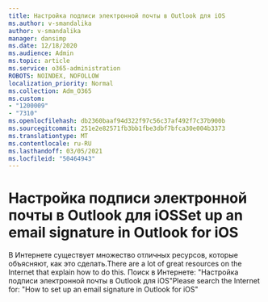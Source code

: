 ```yaml
---
title: Настройка подписи электронной почты в Outlook для iOS
ms.author: v-smandalika
author: v-smandalika
manager: dansimp
ms.date: 12/18/2020
ms.audience: Admin
ms.topic: article
ms.service: o365-administration
ROBOTS: NOINDEX, NOFOLLOW
localization_priority: Normal
ms.collection: Adm_O365
ms.custom:
- "1200009"
- "7310"
ms.openlocfilehash: db2360baaf94d322f97c56c37af492f7c37b900b
ms.sourcegitcommit: 251e2e82571fb3bb1fbe3dbf7bfca30e004b3373
ms.translationtype: MT
ms.contentlocale: ru-RU
ms.lasthandoff: 03/05/2021
ms.locfileid: "50464943"
---
```

# <a name="set-up-an-email-signature-in-outlook-for-ios"></a><span data-ttu-id="96ccb-102">Настройка подписи электронной почты в Outlook для iOS</span><span class="sxs-lookup"><span data-stu-id="96ccb-102">Set up an email signature in Outlook for iOS</span></span>

<span data-ttu-id="96ccb-103">В Интернете существует множество отличных ресурсов, которые объясняют, как это сделать.</span><span class="sxs-lookup"><span data-stu-id="96ccb-103">There are a lot of great resources on the Internet that explain how to do this.</span></span> <span data-ttu-id="96ccb-104">Поиск в Интернете: "Настройка подписи электронной почты в Outlook для iOS"</span><span class="sxs-lookup"><span data-stu-id="96ccb-104">Please search the Internet for: "How to set up an email signature in Outlook for iOS"</span></span>